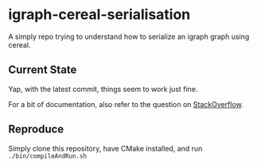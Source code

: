# igraph-cereal-serialisation

A simply repo trying to understand how to serialize an igraph graph using cereal.

## Current State

Yap, with the latest commit, things seem to work just fine.

For a bit of documentation, also refer to the question on [StackOverflow](https://stackoverflow.com/questions/77493797/how-to-use-cereal-to-serialize-an-igraph-graph-without-getting-addresssanitizer).

## Reproduce

Simply clone this repository, have CMake installed, and run `./bin/compileAndRun.sh`
